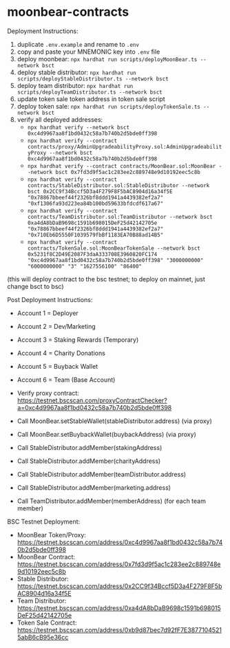 # moonbear-contracts

Deployment Instructions:

1. duplicate `.env.example` and rename to `.env`
2. copy and paste your MNEMONIC key into `.env` file
3. deploy moonbear: `npx hardhat run scripts/deployMoonBear.ts --network bsct`
4. deploy stable distributor: `npx hardhat run scripts/deployStableDistributor.ts --network bsct`
5. deploy team distributor: `npx hardhat run scripts/deployTeamDistributor.ts --network bsct`
6. update token sale token address in token sale script
7. deploy token sale: `npx hardhat run scripts/deployTokenSale.ts --network bsct`
8. verify all deployed addresses:
   - `npx hardhat verify --network bsct 0xc4d9967aa8f1bd0432c58a7b740b2d5bde0ff398`
   - `npx hardhat verify --contract contracts/proxy/AdminUpgradeabilityProxy.sol:AdminUpgradeabilityProxy --network bsct 0xc4d9967aa8f1bd0432c58a7b740b2d5bde0ff398`
   - `npx hardhat verify --contract contracts/MoonBear.sol:MoonBear --network bsct 0x7fd3d9f5ac1c283ee2c889748e9d10192eec5c8b`
   - `npx hardhat verify --contract contracts/StableDistributor.sol:StableDistributor --network bsct 0x2CC9f34Bccf5D3a4F279F8F5bAC8904d16a34f5E "0x78867bbeef44f2326bf8ddd1941a4439382ef2a7" "0xf1306fa93d223ea84b100bd59633bfdcdf617a67"`
   - `npx hardhat verify --contract contracts/TeamDistributor.sol:TeamDistributor --network bsct 0xa4dA8bDaB9698c1591b698015DeF25d42142705e "0x78867bbeef44f2326bf8ddd1941a4439382ef2a7" "0x710Eb6D5550F1039579fbBf1183EA70B88ad14B5"`
   - `npx hardhat verify --contract contracts/TokenSale.sol:MoonBearTokenSale --network bsct 0x5231f8C2D49E2087F3daA333708E3960820FC174 "0xc4d9967aa8f1bd0432c58a7b740b2d5bde0ff398" "3000000000" "6000000000" "3" "1627556100" "86400"`

(this will deploy contract to the bsc testnet; to deploy on mainnet, just change bsct to bsc)

Post Deployment Instructions:

- Account 1 = Deployer
- Account 2 = Dev/Marketing
- Account 3 = Staking Rewards (Temporary)
- Account 4 = Charity Donations
- Account 5 = Buyback Wallet
- Account 6 = Team (Base Account)

- Verify proxy contract: https://testnet.bscscan.com/proxyContractChecker?a=0xc4d9967aa8f1bd0432c58a7b740b2d5bde0ff398

- Call MoonBear.setStableWallet(stableDistributor.address) (via proxy)
- Call MoonBear.setBuybackWallet(buybackAddress) (via proxy)
- Call StableDistributor.addMember(stakingAddress)
- Call StableDistributor.addMember(charityAddress)
- Call StableDistributor.addMember(teamDistributor.address)
- Call StableDistributor.addMember(marketing.address)
- Call TeamDistributor.addMember(memberAddress) (for each team member)

BSC Testnet Deployment:

- MoonBear Token/Proxy: https://testnet.bscscan.com/address/0xc4d9967aa8f1bd0432c58a7b740b2d5bde0ff398
- MoonBear Contract: https://testnet.bscscan.com/address/0x7fd3d9f5ac1c283ee2c889748e9d10192eec5c8b
- Stable Distributor: https://testnet.bscscan.com/address/0x2CC9f34Bccf5D3a4F279F8F5bAC8904d16a34f5E
- Team Distributor: https://testnet.bscscan.com/address/0xa4dA8bDaB9698c1591b698015DeF25d42142705e
- Token Sale Contract: https://testnet.bscscan.com/address/0xb9d87bec7d92fF7E38771045215abB6cB95e36cc
